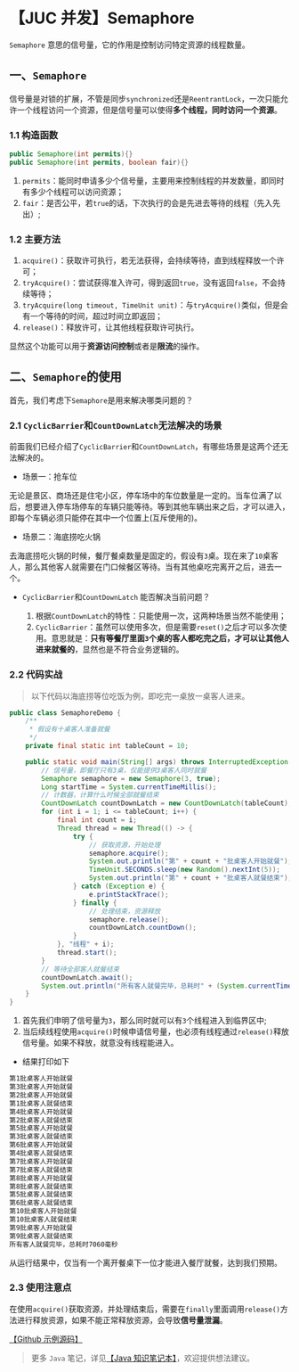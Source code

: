 # 【JUC 并发】Semaphore

`Semaphore` 意思的信号量，它的作用是控制访问特定资源的线程数量。

## 一、`Semaphore`

信号量是对锁的扩展，不管是同步`synchronized`还是`ReentrantLock`，一次只能允许一个线程访问一个资源，但是信号量可以使得**多个线程，同时访问一个资源**。

### 1.1 构造函数

```java
public Semaphore(int permits){}
public Semaphore(int permits, boolean fair){}
```

1. `permits`：能同时申请多少个信号量，主要用来控制线程的并发数量，即同时有多少个线程可以访问资源；
1. `fair`：是否公平，若`true`的话，下次执行的会是先进去等待的线程（先入先出）;


### 1.2 主要方法

1. `acquire()`：获取许可执行，若无法获得，会持续等待，直到线程释放一个许可；
1.  `tryAcquire()`：尝试获得准入许可，得到返回`true`，没有返回`false`，不会持续等待；
1. `tryAcquire(long timeout, TimeUnit unit)`：与`tryAcquire()`类似，但是会有一个等待的时间，超过时间立即返回；
1. `release()`：释放许可，让其他线程获取许可执行。

显然这个功能可以用于**资源访问控制**或者是**限流**的操作。

## 二、`Semaphore`的使用

首先，我们考虑下`Semaphore`是用来解决哪类问题的？

### 2.1 `CyclicBarrier`和`CountDownLatch`无法解决的场景

前面我们已经介绍了`CyclicBarrier`和`CountDownLatch`，有哪些场景是这两个还无法解决的。

- 场景一：抢车位

无论是景区、商场还是住宅小区，停车场中的车位数量是一定的。当车位满了以后，想要进入停车场停车的车辆只能等待。等到其他车辆出来之后，才可以进入，即每个车辆必须只能停在其中一个位置上(互斥使用的)。

- 场景二：海底捞吃火锅

去海底捞吃火锅的时候，餐厅餐桌数量是固定的，假设有`3`桌。现在来了`10`桌客人，那么其他客人就需要在门口候餐区等待。当有其他桌吃完离开之后，进去一个。

- `CyclicBarrier`和`CountDownLatch` 能否解决当前问题？

	1. 根据`CountDownLatch`的特性：只能使用一次，这两种场景当然不能使用；
	1. `CyclicBarrier`：虽然可以使用多次，但是需要`reset()`之后才可以多次使用。意思就是：**只有等餐厅里面`3`个桌的客人都吃完之后，才可以让其他人进来就餐的**，显然也是不符合业务逻辑的。


### 2.2 代码实战

> 以下代码以海底捞等位吃饭为例，即吃完一桌放一桌客人进来。

```java
public class SemaphoreDemo {
    /**
     * 假设有十桌客人准备就餐
     */
    private final static int tableCount = 10;

    public static void main(String[] args) throws InterruptedException {
        // 信号量，即餐厅只有3桌，仅能提供3桌客人同时就餐
        Semaphore semaphore = new Semaphore(3, true);
        Long startTime = System.currentTimeMillis();
        // 计数器，计算什么时候全部就餐结束
        CountDownLatch countDownLatch = new CountDownLatch(tableCount);
        for (int i = 1; i <= tableCount; i++) {
            final int count = i;
            Thread thread = new Thread(() -> {
                try {
                    // 获取资源，开始处理
                    semaphore.acquire();
                    System.out.println("第" + count + "批桌客人开始就餐");
                    TimeUnit.SECONDS.sleep(new Random().nextInt(5));
                    System.out.println("第" + count + "批桌客人就餐结束");
                } catch (Exception e) {
                    e.printStackTrace();
                } finally {
                    // 处理结束，资源释放
                    semaphore.release();
                    countDownLatch.countDown();
                }
            }, "线程" + i);
            thread.start();
        }
        // 等待全部客人就餐结束
        countDownLatch.await();
        System.out.println("所有客人就餐完毕，总耗时" + (System.currentTimeMillis() - startTime) + "毫秒");
    }
}
```

1. 首先我们申明了信号量为`3`，那么同时就可以有`3`个线程进入到临界区中;
1. 当后续线程使用`acquire()`时候申请信号量，也必须有线程通过`release()`释放信号量。如果不释放，就意没有线程能进入。


- 结果打印如下

```xml
第1批桌客人开始就餐
第3批桌客人开始就餐
第2批桌客人开始就餐
第1批桌客人就餐结束
第4批桌客人开始就餐
第2批桌客人就餐结束
第5批桌客人开始就餐
第3批桌客人就餐结束
第6批桌客人开始就餐
第4批桌客人就餐结束
第7批桌客人开始就餐
第7批桌客人就餐结束
第8批桌客人开始就餐
第8批桌客人就餐结束
第5批桌客人就餐结束
第6批桌客人就餐结束
第10批桌客人开始就餐
第10批桌客人就餐结束
第9批桌客人开始就餐
第9批桌客人就餐结束
所有客人就餐完毕，总耗时7060毫秒
```

从运行结果中，仅当有一个离开餐桌下一位才能进入餐厅就餐，达到我们预期。


### 2.3 使用注意点

在使用`acquire()`获取资源，并处理结束后，需要在`finally`里面调用`release()`方法进行释放资源，如果不能正常释放资源，会导致**信号量泄漏**。



[【Github 示例源码】](https://github.com/vanDusty/JDK/tree/master/JDK-JUC/src/main/java/cn/van/jdk/juc/semaphore)

> 更多 `Java` 笔记，详见[【Java 知识笔记本】](https://github.com/vanDusty/Java-Note)，欢迎提供想法建议。
